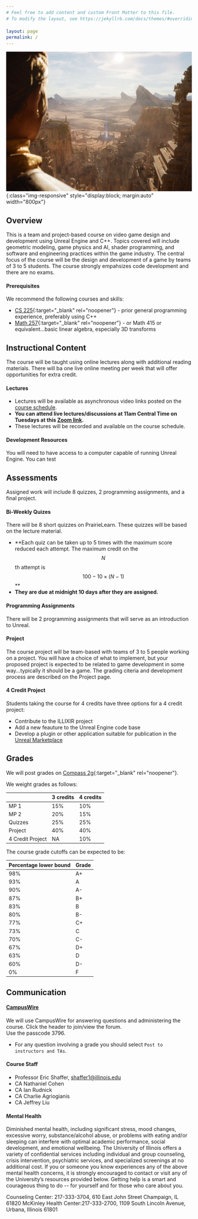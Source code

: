 ```yaml
---
# Feel free to add content and custom Front Matter to this file.
# To modify the layout, see https://jekyllrb.com/docs/themes/#overriding-theme-defaults

layout: page
permalink: /
---
```


![Mandolorian](/img/Unreal_Engine_5_18.jpg){:class="img-responsive" style="display:block; margin:auto" width="800px"}

## Overview ##

This is a team and project-based course on video game design and development using Unreal Engine and C++. Topics covered will include geometric modeling, game physics and AI, shader programming, and software and engineering practices within the game industry. The central  focus of the course will be the design and development of a game by teams of 3 to 5 students. The course strongly empahsizes code development and there are no exams.

#### Prerequisites ####
We recommend the following courses and skills:

- [CS 225](https://courses.engr.illinois.edu/cs225/){:target="_blank" rel="noopener"} - prior general programming experience, preferably using C++
- [Math 257](https://courses.illinois.edu/schedule/terms/MATH/257){:target="_blank" rel="noopener"} - or Math 415 or equivalent...basic linear algebra, especially 3D transforms

## Instructional Content ##

The course will be taught using online lectures along with additional reading materials. There will ba one live online meeting per week that will offer opportunities for extra credit. 

#### Lectures ####

+ Lectures will be available as asynchronous video links posted on the [course schedule](https://illinois-cs498gd.github.io/schedule).
+ **You can attend live lectures/discussions at 11am Central Time on Tuesdays at this [Zoom link](https://illinois.zoom.us/j/81558731281?pwd=UE1XUGFlVEUxOVp1cVhWNFNhVXJJdz09).**
+ These lectures will be recorded and available on the course schedule.

#### Development Resources ####

You will need to have access to a computer capable of running Unreal Engine. You can test  

## Assessments ##

Assigned work will include 8 quizzes, 2 programming assignments, and a final project.

#### Bi-Weekly Quizes ####
There will be 8 short quizzes on PrairieLearn. These quizzes will be based on the lecture material.
+ **Each quiz can be taken up to 5 times with the maximum score reduced each attempt. The maximum credit on the $$N$$th attempt is $$100 - 10\times(N-1)$$ **
+ **They are due at midnight 10 days after they are assigned.**

#### Programming Assignments ####
There will be 2 programming assignments that will serve as an introduction to Unreal.

#### Project ####
The course project will be team-based with teams of 3 to 5 people working on a project. You will have a choice of what to implement, but your proposed project is expected to be related to game development in some way...typically it should be a game. The grading citeria and development process are described on the Project page.

#### 4 Credit Project ####

Students taking the course for 4 credits have three options for a 4 credit project:

+ Contribute to the ILLIXIR project
+ Add a new feauture to the Unreal Engine code base
+ Develop a plugin or other application suitable for publication in the [Unreal Marketplace](https://www.unrealengine.com/marketplace/en-US/store)

## Grades ##
We will post grades on [Compass 2g](https://compass.illinois.edu){:target="_blank" rel="noopener"}.

We weight grades as follows:

| | 3 credits | 4 credits |  
| ----- | ------ | ----- |  
| MP 1 | 15% | 10% | 
| MP 2 | 20% | 15% |   
| Quizzes| 25%  | 25%  |
| Project | 40% | 40% |
| 4 Credit Project | NA | 10% |

The course grade cutoffs can be expected to be:

|Percentage lower bound | Grade |  
| ----- | ------ | 
| 98%| A+ |
| 93% | A |  
| 90% | A- |  
| 87% | B+ |  
| 83% | B |  
| 80% | B- |  
| 77% | C+ |  
| 73% | C |  
| 70% | C- | 
| 67% | D+ |  
| 63% | D |  
| 60% | D- |  
| 0%  | F  |



## Communication ##

#### [CampusWire](https://campuswire.com/p/GECC31C03) ####
We will use CampusWire for answering questions and administering the course.
Click the header to join/view the forum.<br/> 
Use the passcode 3796.

+ For any question involving a grade you should select `Post to instructors and TAs`.

#### Course Staff ####

* Professor Eric Shaffer, shaffer1@illinois.edu
* CA Nathaniel Cohen
* CA Ian Rudnick
* CA Charlie Agriogianis
* CA Jeffrey Liu

#### Mental Health ####
Diminished mental health, including significant stress, mood changes, excessive worry, substance/alcohol abuse, or problems with eating and/or sleeping can interfere with optimal academic performance, social development, and emotional wellbeing. The University of Illinois offers a variety of confidential services including individual and group counseling, crisis intervention, psychiatric services, and specialized screenings at no additional cost. If you or someone you know experiences any of the above mental health concerns, it is strongly encouraged to contact or visit any of the University’s resources provided below. Getting help is a smart and courageous thing to do -- for yourself and for those who care about you.

Counseling Center: 217-333-3704, 610 East John Street Champaign, IL 61820
McKinley Health Center:217-333-2700, 1109 South Lincoln Avenue, Urbana, Illinois 61801




